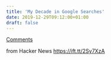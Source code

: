 ```yaml
---
title: 'My Decade in Google Searches'
date: 2019-12-29T09:12:00+01:00
draft: false
---
```


[Comments](https://news.ycombinator.com/item?id=21900633)  
  
from Hacker News https://ift.tt/2Sy7XzA